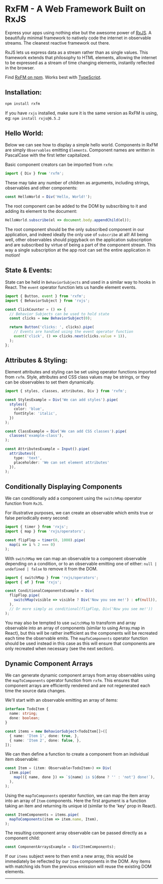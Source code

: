 # RxFM - A Web Framework Built on RxJS

<!-- TODO: Refactor below to say experimental, no vDOM, no strange render and hook behavior. -->
Express your apps using nothing else but the awesome power of [RxJS](https://github.com/ReactiveX/rxjs). A beautifully minimal framework to natively code the internet in observable streams. The cleanest reactive framework out there.

RxJS lets us express data as a stream rather than as single values. This framework extends that philosophy to HTML elements, allowing the internet to be expressed as a stream of time changing elements, instantly reflected in the browser.

<!-- TODO: Add live example and starter project links back in. Use gh-pages as live example and app as code? -->
Find [RxFM on npm](https://www.npmjs.com/package/rxfm). Works best with [TypeScript](https://www.typescriptlang.org/).

## Installation:
```sh
npm install rxfm
```
<!-- TODO: Find out what needs to be installed for RxJS. -->
If you have `rxjs` installed, make sure it is the same version as RxFM is using, eg: `npm install rxjs@6.5.2`

## Hello World:
Below we can see how to display a simple hello world. Components in RxFM are simply `Observables` emitting `Elements`. Component names are written in PascalCase with the first letter capitalized.

Basic component creators can be imported from `rxfm`:
```typescript
import { Div } from 'rxfm';
```
These may take any number of children as arguments, including strings, observables and other components:
```typescript
const HelloWorld = Div('Hello, World!');
```
The root component can be added to the DOM by subscribing to it and adding its element to the document:
```typescript
HelloWorld.subscribe(el => document.body.appendChild(el));
```
The root component should be the only subscribed component in our application, and indeed ideally the only use of `subscribe` at all! All being well, other observables should piggyback on the application subscription and are subscribed by virtue of being a part of the component stream. This way a single subscription at the app root can set the entire application in motion!

## State & Events:
State can be held in `BehaviorSubjects` and used in a similar way to hooks in React. The `event` operator function lets us handle element events.
```typescript
import { Button, event } from 'rxfm';
import { BehaviorSubject } from 'rxjs';

const ClickCounter = () => {
  // Behavior Subjects can be used to hold state
  const clicks = new BehaviorSubject(0);

  return Button('clicks: ', clicks).pipe(
    // Events are handled using the event operator function
    event('click', () => clicks.next(clicks.value + 1)),
  );
};
```

## Attributes & Styling:
Element attributes and styling can be set using operator functions imported from `rxfm`. Style, attributes and CSS class values may be strings, or they can be observables to set them dynamically.
```typescript
import { styles, classes, attributes, Div } from 'rxfm';
```
```typescript
const StylesExample = Div('We can add styles').pipe(
  styles({
    color: 'blue',
    fontStyle: 'italic',
  })
);
```
```typescript
const ClassExample = Div('We can add CSS classes').pipe(
  classes('example-class'),
);
```
```typescript
const AttributesExample = Input().pipe(
  attributes({
    type: 'text',
    placeholder: 'We can set element attributes'
  }),
);
```

## Conditionally Displaying Components
We can conditionally add a component using the `switchMap` operator function from `RxJS`.

For illustrative purposes, we can create an observable which emits true or false periodically every second:
```typescript
import { timer } from 'rxjs';
import { map } from 'rxjs/operators';

const flipFlop = timer(0, 1000).pipe(
  map(i => i % 2 === 0)
);
```

With `switchMap` we can map an observable to a component observable depending on a condition, or to an observable emitting one of either: `null | undefined | false` to remove it from the DOM.
```typescript
import { switchMap } from 'rxjs/operators';
import { of } from 'rxjs';

const ConditionalComponentsExample = Div(
  flipFlop.pipe(
    switchMap(visible => visible ? Div('Now you see me!') : of(null)),
  ),
  // Or more simply as conditional(flipFlop, Div('Now you see me!'))
);
```

You may also be tempted to use `switchMap` to transform and array observable into an array of components (similar to using Array.map in React), but this will be rather inefficient as the components will be recreated each time the observable emits. The `mapToComponents` operator function should be used instead in this case as this will ensure that components are only recreated when necessary (see the next section).

## Dynamic Component Arrays
We can generate dynamic component arrays from array observables using the `mapToComponents` operator function from `rxfm`. This ensures that component arrays are efficiently rendered and are not regenerated each time the source data changes.

We'll start with an observable emitting an array of items:
```typescript
interface TodoItem {
  name: string;
  done: boolean;
}

const items = new BehaviorSubject<TodoItem[]>([
  { name: 'Item 1', done: true, },
  { name: 'Item 2', done: false, },
]);
```

We can then define a function to create a component from an individual item observable:
```typescript
const Item = (item: Observable<TodoItem>) => Div(
  item.pipe(
    map(({ name, done }) => `${name} is ${done ? '' : 'not'} done!`),
  ),
);
```

Using the `mapToComponents` operator function, we can map the item array into an array of `Item` components. Here the first argument is a function taking an item and returning its unique id (similar to the 'key' prop in React).
```typescript
const ItemComponents = items.pipe(
  mapToComponents(item => item.name, Item),
);
```

The resulting component array observable can be passed directly as a component child:
```typescript
const ComponentArraysExample = Div(ItemComponents);
```

If our `items` subject were to then emit a new array, this would be immediately be reflected by our `Item` components in the DOM. Any items with matching ids from the previous emission will reuse the existing DOM elements. 

---
